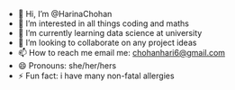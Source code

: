 - 👋 Hi, I’m @HarinaChohan
- 👀 I’m interested in all things coding and maths
- 🌱 I’m currently learning data science at university
- 💞️ I’m looking to collaborate on any project ideas 
- 📫 How to reach me email me: chohanhari6@gmail.com
- 😄 Pronouns: she/her/hers
- ⚡ Fun fact: i have many non-fatal allergies

<!---
HarinaChohan/HarinaChohan is a ✨ special ✨ repository because its `README.md` (this file) appears on your GitHub profile.
You can click the Preview link to take a look at your changes.
--->
